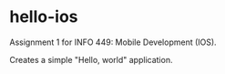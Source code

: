 # hello-ios

Assignment 1 for INFO 449: Mobile Development (IOS). 

Creates a simple "Hello, world" application.
